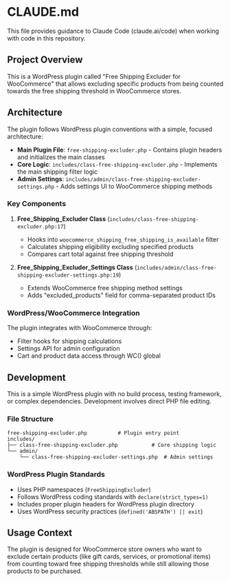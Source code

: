 # CLAUDE.md

This file provides guidance to Claude Code (claude.ai/code) when working with code in this repository.

## Project Overview

This is a WordPress plugin called "Free Shipping Excluder for WooCommerce" that allows excluding specific products from being counted towards the free shipping threshold in WooCommerce stores.

## Architecture

The plugin follows WordPress plugin conventions with a simple, focused architecture:

- **Main Plugin File**: `free-shipping-excluder.php` - Contains plugin headers and initializes the main classes
- **Core Logic**: `includes/class-free-shipping-excluder.php` - Implements the main shipping filter logic
- **Admin Settings**: `includes/admin/class-free-shipping-excluder-settings.php` - Adds settings UI to WooCommerce shipping methods

### Key Components

1. **Free_Shipping_Excluder Class** (`includes/class-free-shipping-excluder.php:17`)
   - Hooks into `woocommerce_shipping_free_shipping_is_available` filter
   - Calculates shipping eligibility excluding specified products
   - Compares cart total against free shipping threshold

2. **Free_Shipping_Excluder_Settings Class** (`includes/admin/class-free-shipping-excluder-settings.php:19`)
   - Extends WooCommerce free shipping method settings
   - Adds "excluded_products" field for comma-separated product IDs

### WordPress/WooCommerce Integration

The plugin integrates with WooCommerce through:
- Filter hooks for shipping calculations
- Settings API for admin configuration
- Cart and product data access through WC() global

## Development

This is a simple WordPress plugin with no build process, testing framework, or complex dependencies. Development involves direct PHP file editing.

### File Structure
```
free-shipping-excluder.php          # Plugin entry point
includes/
├── class-free-shipping-excluder.php           # Core shipping logic
└── admin/
    └── class-free-shipping-excluder-settings.php  # Admin settings
```

### WordPress Plugin Standards
- Uses PHP namespaces (`FreeShippingExcluder`)
- Follows WordPress coding standards with `declare(strict_types=1)`
- Includes proper plugin headers for WordPress plugin directory
- Uses WordPress security practices (`defined('ABSPATH') || exit`)

## Usage Context

The plugin is designed for WooCommerce store owners who want to exclude certain products (like gift cards, services, or promotional items) from counting toward free shipping thresholds while still allowing those products to be purchased.